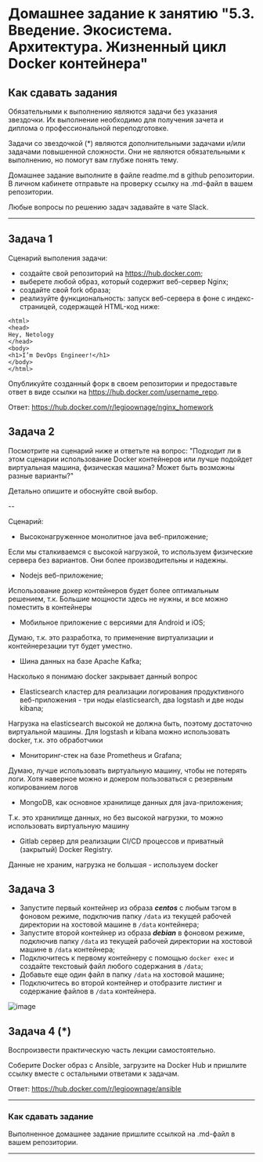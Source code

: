 
# Домашнее задание к занятию "5.3. Введение. Экосистема. Архитектура. Жизненный цикл Docker контейнера"

## Как сдавать задания

Обязательными к выполнению являются задачи без указания звездочки. Их выполнение необходимо для получения зачета и диплома о профессиональной переподготовке.

Задачи со звездочкой (*) являются дополнительными задачами и/или задачами повышенной сложности. Они не являются обязательными к выполнению, но помогут вам глубже понять тему.

Домашнее задание выполните в файле readme.md в github репозитории. В личном кабинете отправьте на проверку ссылку на .md-файл в вашем репозитории.

Любые вопросы по решению задач задавайте в чате Slack.

---

## Задача 1

Сценарий выполения задачи:

- создайте свой репозиторий на https://hub.docker.com;
- выберете любой образ, который содержит веб-сервер Nginx;
- создайте свой fork образа;
- реализуйте функциональность:
запуск веб-сервера в фоне с индекс-страницей, содержащей HTML-код ниже:
```
<html>
<head>
Hey, Netology
</head>
<body>
<h1>I’m DevOps Engineer!</h1>
</body>
</html>
```
Опубликуйте созданный форк в своем репозитории и предоставьте ответ в виде ссылки на https://hub.docker.com/username_repo.


Ответ: https://hub.docker.com/r/legioownage/nginx_homework

## Задача 2

Посмотрите на сценарий ниже и ответьте на вопрос:
"Подходит ли в этом сценарии использование Docker контейнеров или лучше подойдет виртуальная машина, физическая машина? Может быть возможны разные варианты?"

Детально опишите и обоснуйте свой выбор.

--

Сценарий:

- Высоконагруженное монолитное java веб-приложение; 

Если мы сталкиваемся с высокой нагрузкой, то используем физические сервера без вариантов. Они более производительны и надежны.
- Nodejs веб-приложение;

Использование докер контейнеров будет более оптимальным решением, т.к. Большие мощности здесь не нужны, и все можно поместить в контейнеры
- Мобильное приложение c версиями для Android и iOS;

Думаю, т.к. это разработка, то применение виртуализации и контейнерезации тут будет уместно.
- Шина данных на базе Apache Kafka;

Насколько я понимаю docker закрывает данный вопрос
- Elasticsearch кластер для реализации логирования продуктивного веб-приложения - три ноды elasticsearch, два logstash и две ноды kibana;

Нагрузка на elasticsearch высокой не должна быть, поэтому достаточно виртуальной машины. Для logstash и kibana можно использовать docker, т.к. это обработчики
- Мониторинг-стек на базе Prometheus и Grafana;

Думаю, лучше использовать виртуальную машину, чтобы не потерять логи. Хотя наверное можно и докером пользоваться с резервным копированием логов
- MongoDB, как основное хранилище данных для java-приложения;

Т.к. это хранилище данных, но без высокой нагрузки, то можно использовать виртуальную машину
- Gitlab сервер для реализации CI/CD процессов и приватный (закрытый) Docker Registry.

Данные не храним, нагрузка не большая - используем docker

## Задача 3

- Запустите первый контейнер из образа ***centos*** c любым тэгом в фоновом режиме, подключив папку ```/data``` из текущей рабочей директории на хостовой машине в ```/data``` контейнера;
- Запустите второй контейнер из образа ***debian*** в фоновом режиме, подключив папку ```/data``` из текущей рабочей директории на хостовой машине в ```/data``` контейнера;
- Подключитесь к первому контейнеру с помощью ```docker exec``` и создайте текстовый файл любого содержания в ```/data```;
- Добавьте еще один файл в папку ```/data``` на хостовой машине;
- Подключитесь во второй контейнер и отобразите листинг и содержание файлов в ```/data``` контейнера.


![image](https://user-images.githubusercontent.com/89036206/142766899-977c164c-932a-41b6-84dc-f8f9bd14deb8.png)


## Задача 4 (*)

Воспроизвести практическую часть лекции самостоятельно.

Соберите Docker образ с Ansible, загрузите на Docker Hub и пришлите ссылку вместе с остальными ответами к задачам.


Ответ: https://hub.docker.com/r/legioownage/ansible

---

### Как cдавать задание

Выполненное домашнее задание пришлите ссылкой на .md-файл в вашем репозитории.

---
